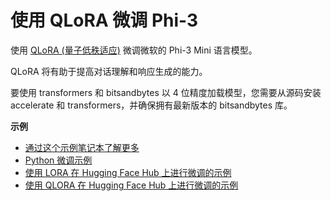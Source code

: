 # 使用 QLoRA 微调 Phi-3

使用 [QLoRA (量子低秩适应)](https://github.com/artidoro/qlora) 微调微软的 Phi-3 Mini 语言模型。

QLoRA 将有助于提高对话理解和响应生成的能力。

要使用 transformers 和 bitsandbytes 以 4 位精度加载模型，您需要从源码安装 accelerate 和 transformers，并确保拥有最新版本的 bitsandbytes 库。

**示例**
- [通过这个示例笔记本了解更多](../../code/04.Finetuning/Phi_3_Inference_Finetuning.ipynb)
- [Python 微调示例](../../code/04.Finetuning/FineTrainingScript.py)
- [使用 LORA 在 Hugging Face Hub 上进行微调的示例](../../code/04.Finetuning/Phi-3-finetune-lora-python.ipynb)
- [使用 QLORA 在 Hugging Face Hub 上进行微调的示例](../../code/04.Finetuning/Phi-3-finetune-qlora-python.ipynb)
